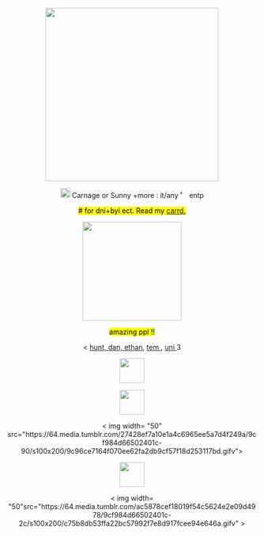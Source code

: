 <!---me when me when code--->


<p

<p align="center">
<img width= "350" src="https://64.media.tumblr.com/7a4f08e737b245a9d3c32dde24dc0334/484f219aceab51ca-4e/s1280x1920/960c1c888257d6054a64e37b961a7c7f2c542ec9.pnj">
</p>
<p></p>
<!----text--->

<p align="center"> <img width= "20" src="https://images-wixmp-ed30a86b8c4ca887773594c2.wixmp.com/f/dc6219b5-cf79-4528-b403-e02e9c0ae643/dag8pgi-49c3bc2d-26f6-459e-98a2-88f91617efa5.gif?token=eyJ0eXAiOiJKV1QiLCJhbGciOiJIUzI1NiJ9.eyJzdWIiOiJ1cm46YXBwOjdlMGQxODg5ODIyNjQzNzNhNWYwZDQxNWVhMGQyNmUwIiwiaXNzIjoidXJuOmFwcDo3ZTBkMTg4OTgyMjY0MzczYTVmMGQ0MTVlYTBkMjZlMCIsIm9iaiI6W1t7InBhdGgiOiJcL2ZcL2RjNjIxOWI1LWNmNzktNDUyOC1iNDAzLWUwMmU5YzBhZTY0M1wvZGFnOHBnaS00OWMzYmMyZC0yNmY2LTQ1OWUtOThhMi04OGY5MTYxN2VmYTUuZ2lmIn1dXSwiYXVkIjpbInVybjpzZXJ2aWNlOmZpbGUuZG93bmxvYWQiXX0.7wPsixwXJs3mOAUcm02kHJ5_1cjt3aoeb5Lm6qUwQyo"> Carnage or Sunny +more : it/any ˚<img width= "10" src="https://images-wixmp-ed30a86b8c4ca887773594c2.wixmp.com/f/56613871-de84-49fc-b1c1-f9fd0f796461/dah414e-8c05396e-0b42-4bdb-a98f-052e1a12f44e.png?token=eyJ0eXAiOiJKV1QiLCJhbGciOiJIUzI1NiJ9.eyJzdWIiOiJ1cm46YXBwOjdlMGQxODg5ODIyNjQzNzNhNWYwZDQxNWVhMGQyNmUwIiwiaXNzIjoidXJuOmFwcDo3ZTBkMTg4OTgyMjY0MzczYTVmMGQ0MTVlYTBkMjZlMCIsIm9iaiI6W1t7InBhdGgiOiJcL2ZcLzU2NjEzODcxLWRlODQtNDlmYy1iMWMxLWY5ZmQwZjc5NjQ2MVwvZGFoNDE0ZS04YzA1Mzk2ZS0wYjQyLTRiZGItYTk4Zi0wNTJlMWExMmY0NGUucG5nIn1dXSwiYXVkIjpbInVybjpzZXJ2aWNlOmZpbGUuZG93bmxvYWQiXX0.WVwzffxXJSYfDFmfXib1UtYsosUysgmkkmWkZ39TSj4"> entp </p>


<!---info--->

<p align="center"> <mark> # for dni+byi ect. Read my <a href="https://localmeatgribder.carrd.co/">carrd.</a>  </p>

<!-----image--->

<!----divider--->
<p align="center">
<img width= "200" src="https://images-wixmp-ed30a86b8c4ca887773594c2.wixmp.com/f/0f92c582-5de5-4807-af64-13c5f36b40a5/dcn5mjb-95f9bada-ab9d-49b0-8d58-10bbf0391574.png?token=eyJ0eXAiOiJKV1QiLCJhbGciOiJIUzI1NiJ9.eyJzdWIiOiJ1cm46YXBwOjdlMGQxODg5ODIyNjQzNzNhNWYwZDQxNWVhMGQyNmUwIiwiaXNzIjoidXJuOmFwcDo3ZTBkMTg4OTgyMjY0MzczYTVmMGQ0MTVlYTBkMjZlMCIsIm9iaiI6W1t7InBhdGgiOiJcL2ZcLzBmOTJjNTgyLTVkZTUtNDgwNy1hZjY0LTEzYzVmMzZiNDBhNVwvZGNuNW1qYi05NWY5YmFkYS1hYjlkLTQ5YjAtOGQ1OC0xMGJiZjAzOTE1NzQucG5nIn1dXSwiYXVkIjpbInVybjpzZXJ2aWNlOmZpbGUuZG93bmxvYWQiXX0.hVSZ18Xt8iFL16yYHpxTn05_vEymgyaeZNzSIyWPApY" >
</p>

<!-----text---->

<!-----friends!!!--->
<p align="center"> <mark> amazing ppl !! </mark> 
 <p></p>
                                                                         
  <p align="center"> < <a href="https://github.com/sennadead"> hunt, <a href="https://github.com/DANZNC">dan,   
   <a href="https://www.patreon.com/comfycritters"> ethan</a>, <a href="https://www.patreon.com/Pullinuptoyomomshome"> tem </a>, <a href="https://www.patreon.com/lps_enthusiast"> uni </a> 3 </mark> </p>
<p></p>
   <p align="center">
<img width= "50" src="https://64.media.tumblr.com/36137b6fe636a0b708c76b3d5d959ef3/9cf984d66502401c-92/s100x200/74c3ca36e3fb25b2755b8a14bfd2834db312395a.gifv">
    
   <p align="center">
   <img width= "50" src="https://64.media.tumblr.com/8635f1e9bb31d62a5e93fe885934b9ea/9cf984d66502401c-a3/s100x200/39b1179c6cb29602c8a8de77daabeb14c8ae7c72.gifv" > 
  <p align="center">
  <  img width= "50" src="https://64.media.tumblr.com/27428ef7a10e1a4c6965ee5a7d4f249a/9cf984d66502401c-90/s100x200/9c96ce7164f070ee62fa2db9cf57f18d253117bd.gifv">
   <p align="center">
   <img width= "50"src="https://64.media.tumblr.com/59025bba84d04c45cea35e1156d1e05b/9cf984d66502401c-2b/s100x200/a41f3e2675dc8c002a2bbb02c1a6a4642e4fbed8.gifv">
    <p align="center">
    < img width= "50"src="https://64.media.tumblr.com/ac5878cef18019f54c5624e2e09d4978/9cf984d66502401c-2c/s100x200/c75b8db53ffa22bc57992f7e8d917fcee94e646a.gifv" >

     
